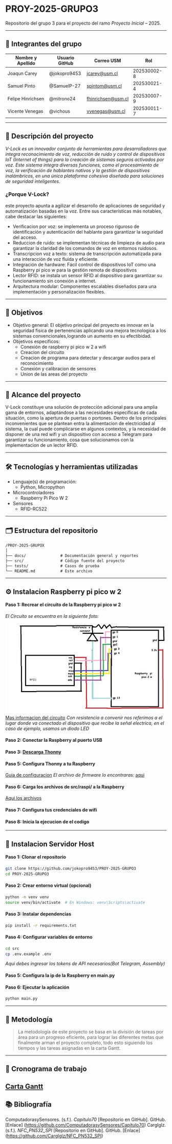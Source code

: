 # PROY-2025-GRUPO3

Repositorio del grupo 3 para el proyecto del ramo *Proyecto Inicial* – 2025.

---

## 👥 Integrantes del grupo

| Nombre y Apellido | Usuario GitHub | Correo USM                                                              | Rol          |
| ----------------- | -------------- | ----------------------------------------------------------------------- | ------------ |
| Joaqun Carey      | @jokopro9453   | [jcarey@usm.cl](https://www.youtube.com/watch?v=dQw4w9WgXcQ)            | 202530002-8  |
| Samuel Pinto      | @SamuelP-27    | [spintom@usm.cl](https://www.youtube.com/watch?v=dQw4w9WgXcQ)           | 202530021-4  |
| Felipe Hinrichsen | @mitrono24     | [fhinrichsen@usm.cl](https://www.youtube.com/watch?v=dQw4w9WgXcQ)       | 202530007-9  |
| Vicente Venegas   | @vichous       | [vvenegas@usm.cl](https://www.youtube.com/watch?v=dQw4w9WgXcQ)          | 202530011-7  |

---

## 📝 Descripción del proyecto

*V-Lock es un innovador conjunto de herramientas para desarrolladores que integra reconocimiento de voz, reducción de ruido y control de dispositivos IoT (Internet of things) para la creación de sistemas seguros activados por voz. Este sistema integra diversas funciones, como el procesamiento de voz, la verificación de hablantes nativos y la gestión de dispositivos inalámbricos, en una única plataforma cohesiva diseñada para soluciones de seguridad inteligentes.*

### ¿Porque V-Lock?
este proyecto apunta a agilizar el desarrollo de aplicaciones de seguridad y automatización basadas en la voz. Entre sus características más notables, cabe destacar las siguientes:

- Verificacion por voz: se implementa un proceso riguroso de identificación y autenticación del hablante para garantizar la seguridad del acceso.
- Reduccion de ruido: se implementan técnicas de limpieza de audio para garantizar la claridad de los comandos de voz en entornos ruidosos.
- Transcripcion voz a texto: sistema de transcripción automatizada para una interacción de voz fluida y eficiente.
- Integración de hardware: Fácil control de dispositivos IoT como una Raspberry pi pico w para la gestión remota de dispositivos
- Lector RFID: se instala un sensor RFID al dispositivo para garantizar su funcionamiento sin conexión a internet.
- Arquitectura modular: Componentes escalables diseñados para una implementación y personalización flexibles.
---

## 🎯 Objetivos

- Objetivo general:
 El objetivo principal del proyecto es innovar en la seguridad fisica de pertenencias aplicando una mejora tecnologica a los sistemas convencionales,logrando un aumento en su efectibidad.
- Objetivos específicos:
  - Conexión de raspberry pi pico w 2 a wifi
  - Creacion del circuito
  - Creacion de programa para detectar y descargar audios para el reconocimiento
  - Conexión y calibracion de sensores
  - Union de las areas del proyecto
---

## 🧩 Alcance del proyecto

V-Lock constituye una solución de protección adicional para una amplia gama de entornos, adaptándose a las necesidades específicas de cada situación, como la apertura de puertas o portones. Dentro de los principales inconvenientes que se plantean entra la alimentacion de electricidad al sistema, la cual puede complicarse en algunos contextos, y la necesidad de disponer de una red wifi y un dispositivo con acceso a Telegram para garantizar su funcionamiento, cosa que solucionamos con la implementacion de un lector RFID.

---

## 🛠️ Tecnologías y herramientas utilizadas

- Lenguaje(s) de programación:
  - Python, Micropython
- Microcontroladores
  - Raspberry Pi Pico W 2
- Sensores
  - RFID-RC522

---
## 🗂️ Estructura del repositorio

```
/PROY-2025-GRUPOX
│
├── docs/               # Documentación general y reportes
├── src/                # Código fuente del proyecto
├── tests/              # Casos de prueba
└── README.md           # Este archivo
```
---
## ⚙ Instalacion Raspberry pi pico w 2

#### Paso 1: Recrear el circuito de la Raspberry pi pico w 2
*El Circuito se encuentra en la siguiente foto:*

![Diagrama del circuito](/docs/Diagrama_circuito.jpeg)
[Mas informacion del circuito](/docs/Circuito%20y%20conexiones.pdf)
*Con resistencia a convenir nos referimos a el lugar donde va conectado el dispositivo que recibe la señal electrica, en el caso de ejemplo, usamos un diodo LED*

#### Paso 2: Conectar la Raspberry al puerto USB

#### Paso 3: [Descarga Thonny](https://thonny.org/)
 
#### Paso 5: Configura Thonny a tu Raspberry
[Guia de configuracion](https://core-electronics.com.au/guides/how-to-setup-a-raspberry-pi-pico-and-code-with-thonny/)
*El archivo de firmware lo encontraras:* [aqui](https://github.com/jokopro9453/PROY-2025-GRUPO3/blob/main/src/raspi/mp_firmware_unofficial_latest.uf2)

#### Paso 6: Carga los archivos de src/raspi/ a la Raspberry
[Aqui los archivos](https://github.com/jokopro9453/PROY-2025-GRUPO3/tree/main/src/raspi)

#### Paso 7: Configura tus credenciales de wifi

#### Paso 8: Inicia la ejecucion de el codigo
---

## 🔧 Instalacion Servidor Host

#### Paso 1: Clonar el repositorio
```bash
git clone https://github.com/jokopro9453/PROY-2025-GRUPO3
cd PROY-2025-GRUPO3
```
#### Paso 2: Crear entorno virtual (opcional)
```bash
python -m venv venv
source venv/bin/activate  # En Windows: venv\Scripts\activate
```
#### Paso 3: Instalar dependencias
```bash
pip install -r requirements.txt
```
#### Paso 4: Configurar variables de entorno
```bash
cd src
cp .env.example .env
```
*Aqui debes ingresar los tokens de API necesarios(Bot Telegram, Assembly)*
#### Paso 5: Configura la ip de la Raspberry en main.py

#### Paso 6: Ejecutar la aplicación
```bash
python main.py
```

---
## 🧪 Metodología

> La metodología de este proyecto se basa en la división de tareas por área para un progreso eficiente, para lograr las diferentes metas que finalmente arman el proyecto completo, todo esto siguiendo los tiempos y las tareas asignadas en la carta Gantt. 


---
## 📅 Cronograma de trabajo

[Carta Gantt](https://github.com/jokopro9453/PROY-2025-GRUPO3/blob/f0c69187953bafe6986e80a4990b6b98f9f3f9c5/docs/Carta_Gantt.xlsx)
---
## 📚 Bibliografía

ComputadorasySensores. (s.f.). *Capitulo70* [Repositorio en GitHub]. GitHub. [Enlace] (https://github.com/ComputadorasySensores/Capitulo70)
Carglglz. (s.f.). *NFC_PN532_SPI* [Repositorio en GitHub]. GitHub. [Enlace] (https://github.com/Carglglz/NFC_PN532_SPI)

